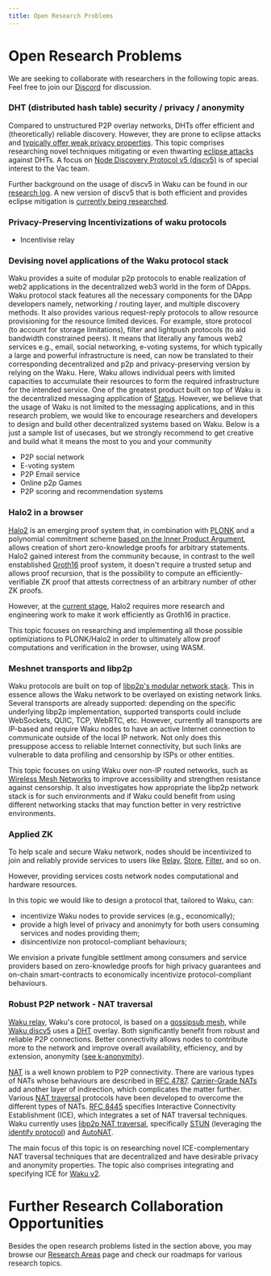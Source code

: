 ```yaml
---
title: Open Research Problems
---
```


# Open Research Problems

We are seeking to collaborate with researchers in the following topic areas.
Feel free to join our [Discord](https://discord.gg/PQFdubGt6d) for discussion.

### DHT (distributed hash table) security / privacy / anonymity

Compared to unstructured P2P overlay networks, DHTs offer efficient and (theoretically) reliable discovery.
However, they are prone to eclipse attacks and [typically offer weak privacy properties](https://github.com/gpestana/notes/issues/8).
This topic comprises researching novel techniques mitigating or even thwarting [eclipse attacks](https://www.gemini.com/cryptopedia/eclipse-attacks-defense-bitcoin#section-what-is-an-eclipse-attack) against DHTs.
A focus on [Node Discovery Protocol v5 (discv5)](https://github.com/ethereum/devp2p/blob/master/discv5/discv5.md) is of special interest to the Vac team.

Further background on the usage of discv5 in Waku can be found in our [research log](https://vac.dev/wakuv2-apd).
A new version of discv5 that is both efficient and provides eclipse mitigation is [currently being researched](https://github.com/harnen/service-discovery-paper).


### Privacy-Preserving Incentivizations of waku protocols

* Incentivise relay

### Devising novel applications of the Waku protocol stack

Waku provides a suite of modular p2p protocols to enable realization of web2 applications in the decentralized web3 world in the form of DApps. 
Waku protocol stack features all the necessary components for the DApp developers namely, networking / routing layer, and multiple discovery methods.
It also provides various request-reply protocols to allow resource provisioning for the resource limited devices. 
For example, store protocol (to account for storage limitations), filter and lightpush protocols (to aid bandwidth constrained peers).
It means that literally any famous web2 services e.g., email, social networking, e-voting systems, for which typically a large and powerful infrastructure is need, can now be translated to their corresponding decentralized and p2p and privacy-preserving version by relying on the Waku. 
Here, Waku allows individual peers with limited capacities to accumulate their resources to form the required infrastructure for the intended service.
One of the greatest product built on top of Waku is the decentralized messaging application of [Status](status.im).
However, we believe that the usage of Waku is not limited to the messaging applications, and in this research problem, we would like to encourage researchers and developers to design and build other decentralized systems based on Waku.
Below is a just a sample list of usecases, but we strongly recommend to get creative and build what it means the most to you and your community
* P2P social network
* E-voting system
* P2P Email service
* Online p2p Games
* P2P scoring and recommendation systems

### Halo2 in a browser

[Halo2](https://halo2.dev) is an emerging proof system that,
in combination with [PLONK](https://eprint.iacr.org/2019/953) and a polynomial commitment scheme [based on the Inner Product Argument](https://zcash.github.io/halo2/design/proving-system/inner-product.html), 
allows creation of short zero-knowledge proofs for arbitrary statements.
Halo2 gained interest from the community because, 
in contrast to the well enstablished [Groth16](https://eprint.iacr.org/2016/260.pdf) proof system, 
it doesn't require a trusted setup 
and allows proof recursion, 
that is the possibility to compute an efficiently-verifiable ZK proof that attests correctness of an arbitrary number of other ZK proofs.

However, at the [current stage](https://github.com/zcash/halo2), Halo2 requires more research and engineering work to make it work efficiently as Groth16 in practice.

This topic focuses on researching and implementing all those possible optimiziations to PLONK/Halo2 in order to ultimately allow proof computations and verification in the browser, using WASM.

### Meshnet transports and libp2p

Waku protocols are built on top of [libp2p's modular network stack](https://libp2p.io/).
This in essence allows the Waku network to be overlayed on existing network links. 
Several transports are already supported:
depending on the specific underlying libp2p implementation,
supported transports could include WebSockets, QUIC, TCP, WebRTC, etc. 
However, currently all transports are IP-based
and require Waku nodes to have an active Internet connection to communicate outside of the local IP network.
Not only does this presuppose access to reliable Internet connectivity,
but such links are vulnerable to data profiling and censorship by ISPs or other entities.

This topic focuses on using Waku over non-IP routed networks,
such as [Wireless Mesh Networks](https://www.pcworld.com/article/407165/mesh-network-explained.html)
to improve accessibility and strengthen resistance against censorship.
It also investigates how appropriate the libp2p network stack is for such environments
and if Waku could benefit from using different networking stacks
that may function better in very restrictive environments.

### Applied ZK

To help scale and secure Waku network,
nodes should be incentivized to join and reliably provide services to users
like [Relay](https://rfc.vac.dev/spec/11/), [Store](https://rfc.vac.dev/spec/13/), [Filter](https://rfc.vac.dev/spec/12/), and so on.

However, providing services costs network nodes computational and hardware resources.

In this topic we would like to design a protocol that, tailored to Waku, can:

- incentivize Waku nodes to provide services (e.g., economically); 
- provide a high level of privacy and anonimyty for both users consuming services and nodes providing them;
- disincentivize non protocol-compliant behaviours;

We envision a private fungible settlment among consumers and service providers 
based on zero-knowledge proofs for high privacy guarantees 
and on-chain smart-contracts to economically incentivize protocol-compliant behaviours.

### Robust P2P network - NAT traversal

[Waku relay](https://rfc.vac.dev/spec/11/), Waku's core protocol, is based on a [gossipsub mesh](https://github.com/libp2p/specs/tree/master/pubsub/gossipsub),
while [Waku discv5](https://rfc.vac.dev/spec/33/) uses a [DHT](https://en.wikipedia.org/wiki/Distributed_hash_table) overlay.
Both significantly benefit from robust and reliable P2P connections.
Better connectivity allows nodes to contribute more to the network and improve overall availability, efficiency, and by extension, anonymity ([see k-anonymity](https://en.wikipedia.org/wiki/K-anonymity)).

[NAT](https://en.wikipedia.org/wiki/Network_address_translation) is a well known problem to P2P connectivity.
There are various types of NATs whose behaviours are described in [RFC 4787](https://www.rfc-editor.org/rfc/rfc4787).
[Carrier-Grade NATs](https://www.rfc-editor.org/rfc/rfc6888) add another layer of indirection, which complicates the matter further.
Various [NAT traversal](https://en.wikipedia.org/wiki/NAT_traversal) protocols have been developed to overcome the different types of NATs.
[RFC 8445](https://www.rfc-editor.org/rfc/rfc8445) specifies Interactive Connectivity Establishment (ICE), which integrates a set of NAT traversal techniques.
Waku currently uses [libp2p NAT traversal](https://docs.libp2p.io/concepts/nat/),
specifically [STUN](https://docs.libp2p.io/concepts/nat/#hole-punching-stun) (leveraging the [identify protocol](https://docs.libp2p.io/concepts/protocols/#identify))
and [AutoNAT](https://docs.libp2p.io/concepts/nat/#hole-punching-stun#autonat).

The main focus of this topic is on researching novel ICE-complementary NAT traversal techniques that are decentralized and have desirable privacy and anonymity properties.
The topic also comprises integrating and specifying ICE for [Waku v2](https://rfc.vac.dev/spec/10/).

# Further Research Collaboration Opportunities

Besides the open research problems listed in the section above,
you may browse our [Research Areas](https://vac.dev/research-areas) page
and check our roadmaps for various research topics.


